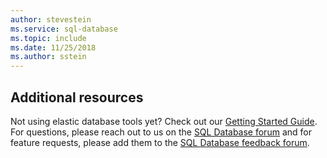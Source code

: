 ```yaml
---
author: stevestein
ms.service: sql-database
ms.topic: include
ms.date: 11/25/2018
ms.author: sstein
---
```

## Additional resources
Not using elastic database tools yet? Check out our [Getting Started Guide](../articles/sql-database/sql-database-elastic-scale-get-started.md).  For questions, please reach out to us on the [SQL Database forum](https://social.msdn.microsoft.com/forums/azure/home?forum=ssdsgetstarted) and for feature requests, please add them to the [SQL Database feedback forum](https://feedback.azure.com/forums/217321-sql-database/).
